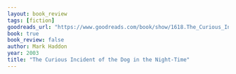 ```yaml
---
layout: book_review
tags: [fiction]
goodreads_url: "https://www.goodreads.com/book/show/1618.The_Curious_Incident_of_the_Dog_in_the_Night_Time"
book: true
book_review: false
author: Mark Haddon
year: 2003
title: "The Curious Incident of the Dog in the Night-Time"
---
```

